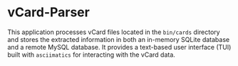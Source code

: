 # vCard-Parser
This application processes vCard files located in the `bin/cards` directory and stores the extracted information in both an in-memory SQLite database and a remote MySQL database. It provides a text-based user interface (TUI) built with `asciimatics` for interacting with the vCard data.
